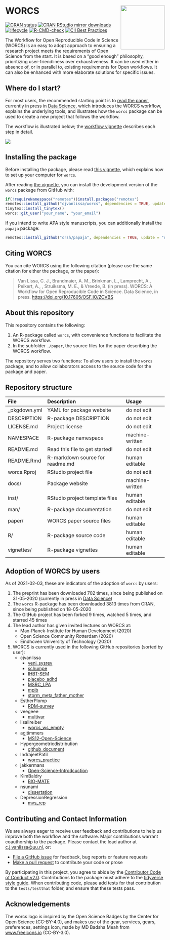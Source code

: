 
# WORCS <a href='https://osf.io/zcvbs/'><img src='https://github.com/cjvanlissa/worcs/raw/master/docs/worcs_icon.png' align="right" height="139" /></a>

<!-- README.md is generated from README.Rmd. Please edit that file -->

[![CRAN
status](https://www.r-pkg.org/badges/version/worcs)](https://cran.r-project.org/package=worcs)
[![CRAN RStudio mirror
downloads](https://cranlogs.r-pkg.org/badges/grand-total/worcs?color=blue)](https://r-pkg.org/pkg/worcs)
[![lifecycle](https://img.shields.io/badge/lifecycle-maturing-blue.svg)](https://www.tidyverse.org/lifecycle/#maturing)
[![R-CMD-check](https://github.com/cjvanlissa/worcs/workflows/R-CMD-check/badge.svg)](https://github.com/cjvanlissa/worcs/actions)
[![CII Best
Practices](https://bestpractices.coreinfrastructure.org/projects/3969/badge)](https://bestpractices.coreinfrastructure.org/projects/3969)
<!--[![Codecov test
coverage](https://codecov.io/gh/cjvanlissa/worcs/branch/master/graph/badge.svg)](https://codecov.io/gh/cjvanlissa/worcs?branch=master)-->
<!--[![DOI](http://joss.theoj.org/papers/10.21105/joss.00978/status.svg)](https://doi.org/10.21105/joss.00978)-->

The Workflow for Open Reproducible Code in Science (WORCS) is an easy to
adopt approach to ensuring a research project meets the requirements of
Open Science from the start. It is based on a “good enough” philosophy,
prioritizing user-friendliness over exhaustiveness. It can be used
either in absence of, or in parallel to, existing requirements for Open
workflows. It can also be enhanced with more elaborate solutions for
specific issues.

## Where do I start?

For most users, the recommended starting point is to [read the
paper](https://osf.io/zcvbs/), currently in press in [Data
Science](https://content.iospress.com/journals/data-science/Pre-press/Pre-press),
which introduces the WORCS workflow, explains the underlying tools, and
illustrates how the `worcs` package can be used to create a new project
that follows the workflow.

The workflow is illustrated below; the [workflow
vignette](https://cjvanlissa.github.io/worcs/articles/workflow.html)
describes each step in detail.

![](https://github.com/cjvanlissa/worcs/raw/master/paper/workflow_graph/workflow.png)<!-- -->

## Installing the package

Before installing the package, please read [this
vignette](https://cjvanlissa.github.io/worcs/articles/setup.html), which
explains how to set up your computer for `worcs`.

After reading [the
vignette](https://cjvanlissa.github.io/worcs/articles/setup.html), you
can install the development version of the `worcs` package from GitHub
with:

``` r
if(!requireNamespace("remotes"))install.packages("remotes")
remotes::install_github("cjvanlissa/worcs", dependencies = TRUE, update = "never")
tinytex::install_tinytex()
worcs::git_user("your_name", "your_email")
```

If you intend to write APA style manuscripts, you can additionally
install the `papaja` package:

``` r
remotes::install_github("crsh/papaja", dependencies = TRUE, update = "never")
```

## Citing WORCS

You can cite WORCS using the following citation (please use the same
citation for either the package, or the paper):

> Van Lissa, C. J., Brandmaier, A. M., Brinkman, L., Lamprecht, A.,
> Peikert, A., , Struiksma, M. E., & Vreede, B. (in press). WORCS: A
> Workflow for Open Reproducible Code in Science. Data Science, in
> press. <https://doi.org/10.17605/OSF.IO/ZCVBS>

## About this repository

This repository contains the following:

1.  An R-package called `worcs`, with convenience functions to
    facilitate the WORCS workflow.
2.  In the subfolder `./paper`, the source files for the paper
    describing the WORCS workflow.

The repository serves two functions: To allow users to install the
`worcs` package, and to allow collaborators access to the source code
for the package and paper.

## Repository structure

| File          | Description                     | Usage           |
| :------------ | :------------------------------ | :-------------- |
| \_pkgdown.yml | YAML for package website        | do not edit     |
| DESCRIPTION   | R-package DESCRIPTION           | do not edit     |
| LICENSE.md    | Project license                 | do not edit     |
| NAMESPACE     | R-package namespace             | machine-written |
| README.md     | Read this file to get started\! | do not edit     |
| README.Rmd    | R-markdown source for readme.md | human editable  |
| worcs.Rproj   | RStudio project file            | do not edit     |
| docs/         | Package website                 | machine-written |
| inst/         | RStudio project template files  | human editable  |
| man/          | R-package documentation         | do not edit     |
| paper/        | WORCS paper source files        | human editable  |
| R/            | R-package source code           | human editable  |
| vignettes/    | R-package vignettes             | human editable  |

## Adoption of WORCS by users

As of 2021-02-03, these are indicators of the adoption of `worcs` by
users:

1.  The preprint has been downloaded 702 times, since being published on
    31-05-2020 (currently in press in [Data
    Science](https://content.iospress.com/journals/data-science/Pre-press/Pre-press))
2.  The `worcs` R-package has been downloaded 3813 times from CRAN,
    since being published on 18-05-2020
3.  The GitHub project has been forked 9 times, watched 5 times, and
    starred 45 times
4.  The lead author has given invited lectures on WORCS at:
      - Max-Planck-Institute for Human Development (2020)  
      - Open Science Community Rotterdam (2020)  
      - Eindhoven University of Technology (2020)  
5.  WORCS is currently used in the following GitHub repositories (sorted
    by user):
      - cjvanlissa
          - [veni\_sysrev](https://github.com/cjvanlissa/veni_sysrev)  
          - [schumpe](https://github.com/cjvanlissa/schumpe)  
          - [IHBT-SEM](https://github.com/cjvanlissa/IHBT-SEM)  
          - [placebo\_adhd](https://github.com/cjvanlissa/placebo_adhd)  
          - [MSRC\_LPA](https://github.com/cjvanlissa/MSRC_LPA)  
          - [mpib](https://github.com/cjvanlissa/mpib)  
          - [storm\_meta\_father\_mother](https://github.com/cjvanlissa/storm_meta_father_mother)  
      - EstherPlomp
          - [RDM-survey](https://github.com/EstherPlomp/RDM-survey)  
      - veegeee
          - [multivar](https://github.com/veegeee/multivar)  
      - lisallreiber
          - [worcs\_ws\_empty](https://github.com/lisallreiber/worcs_ws_empty)  
      - agjtimmers
          - [MS12-Open-Science](https://github.com/agjtimmers/MS12-Open-Science)  
      - Hypergeometricdistribution
          - [github\_document](https://github.com/Hypergeometricdistribution/github_document)  
      - IndrajeetPatil
          - [worcs\_practice](https://github.com/IndrajeetPatil/worcs_practice)  
      - jakkermans
          - [Open-Science-Introdcuction](https://github.com/jakkermans/Open-Science-Introdcuction)  
      - KimBaldry
          - [BIO-MATE](https://github.com/KimBaldry/BIO-MATE)  
      - nsunami
          - [dissertation](https://github.com/nsunami/dissertation)  
      - DepressionRegression
          - [mvs\_rep](https://github.com/DepressionRegression/mvs_rep)

## Contributing and Contact Information

We are always eager to receive user feedback and contributions to help
us improve both the workflow and the software. Major contributions
warrant coauthorship to the package. Please contact the lead author at
<c.j.vanlissa@uu.nl>, or:

  - [File a GitHub issue](https://github.com/cjvanlissa/worcs) for
    feedback, bug reports or feature requests
  - [Make a pull request](https://github.com/cjvanlissa/worcs/pulls) to
    contribute your code or prose

By participating in this project, you agree to abide by the [Contributor
Code of Conduct v2.0](https://www.contributor-covenant.org/).
Contributions to the package must adhere to the [tidyverse style
guide](https://style.tidyverse.org/). When contributing code, please add
tests for that contribution to the `tests/testthat` folder, and ensure
that these tests
pass<!-- on [Travis-CI](https://travis-ci.org/github/cjvanlissa/worcs)-->.

## Acknowledgements

The worcs logo is inspired by the Open Science Badges by the Center for
Open Science (CC-BY-4.0), and makes use of the gear, services, gears,
preferences, settings icon, made by MD Badsha Meah from www.freeicons.io
(CC-BY-3.0).
